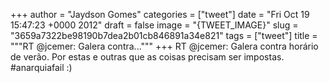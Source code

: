 
+++
author = "Jaydson Gomes"
categories = ["tweet"]
date = "Fri Oct 19 15:47:23 +0000 2012"
draft = false
image = "{TWEET_IMAGE}"
slug = "3659a7322be98190b7dea2b01cb846891a34e821"
tags = ["tweet"]
title = """RT @jcemer: Galera contra..."""
+++
RT @jcemer: Galera contra horário de verão. Por estas e outras que as coisas precisam ser impostas. #anarquiafail :)
